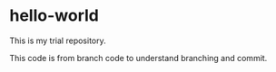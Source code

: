 # hello-world
This is my trial repository.

This code is from branch code to understand branching and commit.
